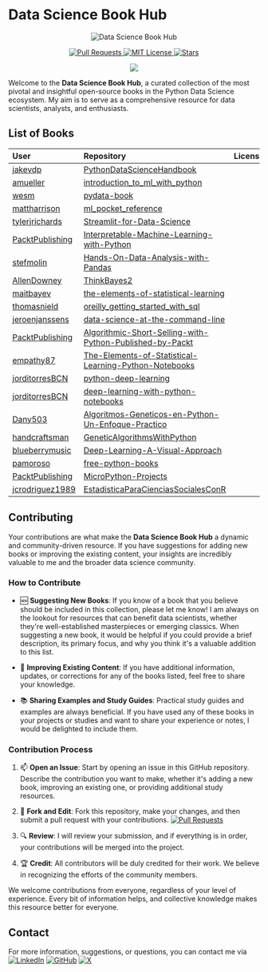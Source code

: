 
# Data Science Book Hub

<p align="center">
  <img src="https://repository-images.githubusercontent.com/785671470/0d570f2c-bb61-4c49-9b99-7fe2eda6b125" alt="Data Science Book Hub">
</p>

<p align="center">
  <a href="https://github.com/imarranz/data-science-book-hub/pulls">
    <img src="https://img.shields.io/badge/PRs-welcome-brightgreen.svg?longCache=true" alt="Pull Requests">
  </a>
  <a href="LICENSE.md">
    <img src="https://img.shields.io/badge/License-MIT-red.svg?longCache=true" alt="MIT License">
  </a>
   <a href="https://github.com/imarranz/data-science-book-hub"><img src="https://img.shields.io/github/stars/imarranz/data-science-book-hub" alt="Stars"/></a>
  </a>
</p>

<p align="center">
  <a href="https://twitter.com/imarranz" target="_blank">
    <img src="https://img.shields.io/twitter/follow/imarranz.svg?logo=twitter">
  </a>
</p>

Welcome to the **Data Science Book Hub**, a curated collection of the most pivotal and insightful open-source books in the Python Data Science ecosystem. My aim is to serve as a comprehensive resource for data scientists, analysts, and enthusiasts.

## List of Books

| User | Repository | License | Downloads | Stars | Followers |
|:-|:-|:-|:-|:-|:-|
| <a href= "https://github.com/jakevdp/">jakevdp</a> | <a href= "https://github.com/jakevdp/PythonDataScienceHandbook/">PythonDataScienceHandbook</a> | <img src="https://img.shields.io/github/license/jakevdp/PythonDataScienceHandbook.svg" alt = ""/> | <img src="https://img.shields.io/github/downloads/jakevdp/PythonDataScienceHandbook/total.svg" alt = ""/> | <img src="https://img.shields.io/github/stars/jakevdp/PythonDataScienceHandbook.svg" alt = ""/> | <img src="https://img.shields.io/github/followers/jakevdp.svg?style=social&label=Follow&maxAge=2592000" alt = ""/> |
| <a href= "https://github.com/amueller/">amueller</a> | <a href= "https://github.com/amueller/introduction_to_ml_with_python/">introduction_to_ml_with_python</a> | <img src="https://img.shields.io/github/license/amueller/introduction_to_ml_with_python.svg" alt = ""/> | <img src="https://img.shields.io/github/downloads/amueller/introduction_to_ml_with_python/total.svg" alt = ""/> | <img src="https://img.shields.io/github/stars/amueller/introduction_to_ml_with_python.svg" alt = ""/> | <img src="https://img.shields.io/github/followers/amueller.svg?style=social&label=Follow&maxAge=2592000" alt = ""/> |
| <a href= "https://github.com/wesm/">wesm</a> | <a href= "https://github.com/wesm/pydata-book/">pydata-book</a> | <img src="https://img.shields.io/github/license/wesm/pydata-book.svg" alt = ""/> | <img src="https://img.shields.io/github/downloads/wesm/pydata-book/total.svg" alt = ""/> | <img src="https://img.shields.io/github/stars/wesm/pydata-book.svg" alt = ""/> | <img src="https://img.shields.io/github/followers/wesm.svg?style=social&label=Follow&maxAge=2592000" alt = ""/> |
| <a href= "https://github.com/mattharrison/">mattharrison</a> | <a href= "https://github.com/mattharrison/ml_pocket_reference/">ml_pocket_reference</a> | <img src="https://img.shields.io/github/license/mattharrison/ml_pocket_reference.svg" alt = ""/> | <img src="https://img.shields.io/github/downloads/mattharrison/ml_pocket_reference/total.svg" alt = ""/> | <img src="https://img.shields.io/github/stars/mattharrison/ml_pocket_reference.svg" alt = ""/> | <img src="https://img.shields.io/github/followers/mattharrison.svg?style=social&label=Follow&maxAge=2592000" alt = ""/> |
| <a href= "https://github.com/tylerjrichards/">tylerjrichards</a> | <a href= "https://github.com/tylerjrichards/Streamlit-for-Data-Science/">Streamlit-for-Data-Science</a> | <img src="https://img.shields.io/github/license/tylerjrichards/Streamlit-for-Data-Science.svg" alt = ""/> | <img src="https://img.shields.io/github/downloads/tylerjrichards/Streamlit-for-Data-Science/total.svg" alt = ""/> | <img src="https://img.shields.io/github/stars/tylerjrichards/Streamlit-for-Data-Science.svg" alt = ""/> | <img src="https://img.shields.io/github/followers/tylerjrichards.svg?style=social&label=Follow&maxAge=2592000" alt = ""/> |
| <a href= "https://github.com/PacktPublishing/">PacktPublishing</a> | <a href= "https://github.com/PacktPublishing/Interpretable-Machine-Learning-with-Python/">Interpretable-Machine-Learning-with-Python</a> | <img src="https://img.shields.io/github/license/PacktPublishing/Interpretable-Machine-Learning-with-Python.svg" alt = ""/> | <img src="https://img.shields.io/github/downloads/PacktPublishing/Interpretable-Machine-Learning-with-Python/total.svg" alt = ""/> | <img src="https://img.shields.io/github/stars/PacktPublishing/Interpretable-Machine-Learning-with-Python.svg" alt = ""/> | <img src="https://img.shields.io/github/followers/PacktPublishing.svg?style=social&label=Follow&maxAge=2592000" alt = ""/> |
| <a href= "https://github.com/stefmolin/">stefmolin</a> | <a href= "https://github.com/stefmolin/Hands-On-Data-Analysis-with-Pandas/">Hands-On-Data-Analysis-with-Pandas</a> | <img src="https://img.shields.io/github/license/stefmolin/Hands-On-Data-Analysis-with-Pandas.svg" alt = ""/> | <img src="https://img.shields.io/github/downloads/stefmolin/Hands-On-Data-Analysis-with-Pandas/total.svg" alt = ""/> | <img src="https://img.shields.io/github/stars/stefmolin/Hands-On-Data-Analysis-with-Pandas.svg" alt = ""/> | <img src="https://img.shields.io/github/followers/stefmolin.svg?style=social&label=Follow&maxAge=2592000" alt = ""/> |
| <a href= "https://github.com/AllenDowney/">AllenDowney</a> | <a href= "https://github.com/AllenDowney/ThinkBayes2/">ThinkBayes2</a> | <img src="https://img.shields.io/github/license/AllenDowney/ThinkBayes2.svg" alt = ""/> | <img src="https://img.shields.io/github/downloads/AllenDowney/ThinkBayes2/total.svg" alt = ""/> | <img src="https://img.shields.io/github/stars/AllenDowney/ThinkBayes2.svg" alt = ""/> | <img src="https://img.shields.io/github/followers/AllenDowney.svg?style=social&label=Follow&maxAge=2592000" alt = ""/> |
| <a href= "https://github.com/maitbayev/">maitbayev</a> | <a href= "https://github.com/maitbayev/the-elements-of-statistical-learning/">the-elements-of-statistical-learning</a> | <img src="https://img.shields.io/github/license/maitbayev/the-elements-of-statistical-learning.svg" alt = ""/> | <img src="https://img.shields.io/github/downloads/maitbayev/the-elements-of-statistical-learning/total.svg" alt = ""/> | <img src="https://img.shields.io/github/stars/maitbayev/the-elements-of-statistical-learning.svg" alt = ""/> | <img src="https://img.shields.io/github/followers/maitbayev.svg?style=social&label=Follow&maxAge=2592000" alt = ""/> |
| <a href= "https://github.com/thomasnield/">thomasnield</a> | <a href= "https://github.com/thomasnield/oreilly_getting_started_with_sql/">oreilly_getting_started_with_sql</a> | <img src="https://img.shields.io/github/license/thomasnield/oreilly_getting_started_with_sql.svg" alt = ""/> | <img src="https://img.shields.io/github/downloads/thomasnield/oreilly_getting_started_with_sql/total.svg" alt = ""/> | <img src="https://img.shields.io/github/stars/thomasnield/oreilly_getting_started_with_sql.svg" alt = ""/> | <img src="https://img.shields.io/github/followers/thomasnield.svg?style=social&label=Follow&maxAge=2592000" alt = ""/> |
| <a href= "https://github.com/jeroenjanssens/">jeroenjanssens</a> | <a href= "https://github.com/jeroenjanssens/data-science-at-the-command-line/">data-science-at-the-command-line</a> | <img src="https://img.shields.io/github/license/jeroenjanssens/data-science-at-the-command-line.svg" alt = ""/> | <img src="https://img.shields.io/github/downloads/jeroenjanssens/data-science-at-the-command-line/total.svg" alt = ""/> | <img src="https://img.shields.io/github/stars/jeroenjanssens/data-science-at-the-command-line.svg" alt = ""/> | <img src="https://img.shields.io/github/followers/jeroenjanssens.svg?style=social&label=Follow&maxAge=2592000" alt = ""/> |
| <a href= "https://github.com/PacktPublishing/">PacktPublishing</a> | <a href= "https://github.com/PacktPublishing/Algorithmic-Short-Selling-with-Python-Published-by-Packt/">Algorithmic-Short-Selling-with-Python-Published-by-Packt</a> | <img src="https://img.shields.io/github/license/PacktPublishing/Algorithmic-Short-Selling-with-Python-Published-by-Packt.svg" alt = ""/> | <img src="https://img.shields.io/github/downloads/PacktPublishing/Algorithmic-Short-Selling-with-Python-Published-by-Packt/total.svg" alt = ""/> | <img src="https://img.shields.io/github/stars/PacktPublishing/Algorithmic-Short-Selling-with-Python-Published-by-Packt.svg" alt = ""/> | <img src="https://img.shields.io/github/followers/PacktPublishing.svg?style=social&label=Follow&maxAge=2592000" alt = ""/> |
| <a href= "https://github.com/empathy87/">empathy87</a> | <a href= "https://github.com/empathy87/The-Elements-of-Statistical-Learning-Python-Notebooks/">The-Elements-of-Statistical-Learning-Python-Notebooks</a> | <img src="https://img.shields.io/github/license/empathy87/The-Elements-of-Statistical-Learning-Python-Notebooks.svg" alt = ""/> | <img src="https://img.shields.io/github/downloads/empathy87/The-Elements-of-Statistical-Learning-Python-Notebooks/total.svg" alt = ""/> | <img src="https://img.shields.io/github/stars/empathy87/The-Elements-of-Statistical-Learning-Python-Notebooks.svg" alt = ""/> | <img src="https://img.shields.io/github/followers/empathy87.svg?style=social&label=Follow&maxAge=2592000" alt = ""/> |
| <a href= "https://github.com/jorditorresBCN/">jorditorresBCN</a> | <a href= "https://github.com/jorditorresBCN/python-deep-learning/">python-deep-learning</a> | <img src="https://img.shields.io/github/license/jorditorresBCN/python-deep-learning.svg" alt = ""/> | <img src="https://img.shields.io/github/downloads/jorditorresBCN/python-deep-learning/total.svg" alt = ""/> | <img src="https://img.shields.io/github/stars/jorditorresBCN/python-deep-learning.svg" alt = ""/> | <img src="https://img.shields.io/github/followers/jorditorresBCN.svg?style=social&label=Follow&maxAge=2592000" alt = ""/> |
| <a href= "https://github.com/jorditorresBCN/">jorditorresBCN</a> | <a href= "https://github.com/jorditorresBCN/deep-learning-with-python-notebooks/">deep-learning-with-python-notebooks</a> | <img src="https://img.shields.io/github/license/jorditorresBCN/deep-learning-with-python-notebooks.svg" alt = ""/> | <img src="https://img.shields.io/github/downloads/jorditorresBCN/deep-learning-with-python-notebooks/total.svg" alt = ""/> | <img src="https://img.shields.io/github/stars/jorditorresBCN/deep-learning-with-python-notebooks.svg" alt = ""/> | <img src="https://img.shields.io/github/followers/jorditorresBCN.svg?style=social&label=Follow&maxAge=2592000" alt = ""/> |
| <a href= "https://github.com/Dany503/">Dany503</a> | <a href= "https://github.com/Dany503/Algoritmos-Geneticos-en-Python-Un-Enfoque-Practico/">Algoritmos-Geneticos-en-Python-Un-Enfoque-Practico</a> | <img src="https://img.shields.io/github/license/Dany503/Algoritmos-Geneticos-en-Python-Un-Enfoque-Practico.svg" alt = ""/> | <img src="https://img.shields.io/github/downloads/Dany503/Algoritmos-Geneticos-en-Python-Un-Enfoque-Practico/total.svg" alt = ""/> | <img src="https://img.shields.io/github/stars/Dany503/Algoritmos-Geneticos-en-Python-Un-Enfoque-Practico.svg" alt = ""/> | <img src="https://img.shields.io/github/followers/Dany503.svg?style=social&label=Follow&maxAge=2592000" alt = ""/> |
| <a href= "https://github.com/handcraftsman/">handcraftsman</a> | <a href= "https://github.com/handcraftsman/GeneticAlgorithmsWithPython/">GeneticAlgorithmsWithPython</a> | <img src="https://img.shields.io/github/license/handcraftsman/GeneticAlgorithmsWithPython.svg" alt = ""/> | <img src="https://img.shields.io/github/downloads/handcraftsman/GeneticAlgorithmsWithPython/total.svg" alt = ""/> | <img src="https://img.shields.io/github/stars/handcraftsman/GeneticAlgorithmsWithPython.svg" alt = ""/> | <img src="https://img.shields.io/github/followers/handcraftsman.svg?style=social&label=Follow&maxAge=2592000" alt = ""/> |
| <a href= "https://github.com/blueberrymusic/">blueberrymusic</a> | <a href= "https://github.com/blueberrymusic/Deep-Learning-A-Visual-Approach/">Deep-Learning-A-Visual-Approach</a> | <img src="https://img.shields.io/github/license/blueberrymusic/Deep-Learning-A-Visual-Approach.svg" alt = ""/> | <img src="https://img.shields.io/github/downloads/blueberrymusic/Deep-Learning-A-Visual-Approach/total.svg" alt = ""/> | <img src="https://img.shields.io/github/stars/blueberrymusic/Deep-Learning-A-Visual-Approach.svg" alt = ""/> | <img src="https://img.shields.io/github/followers/blueberrymusic.svg?style=social&label=Follow&maxAge=2592000" alt = ""/> |
| <a href= "https://github.com/pamoroso/">pamoroso</a> | <a href= "https://github.com/pamoroso/free-python-books/">free-python-books</a> | <img src="https://img.shields.io/github/license/pamoroso/free-python-books.svg" alt = ""/> | <img src="https://img.shields.io/github/downloads/pamoroso/free-python-books/total.svg" alt = ""/> | <img src="https://img.shields.io/github/stars/pamoroso/free-python-books.svg" alt = ""/> | <img src="https://img.shields.io/github/followers/pamoroso.svg?style=social&label=Follow&maxAge=2592000" alt = ""/> |
| <a href= "https://github.com/PacktPublishing/">PacktPublishing</a> | <a href= "https://github.com/PacktPublishing/MicroPython-Projects/">MicroPython-Projects</a> | <img src="https://img.shields.io/github/license/PacktPublishing/MicroPython-Projects.svg" alt = ""/> | <img src="https://img.shields.io/github/downloads/PacktPublishing/MicroPython-Projects/total.svg" alt = ""/> | <img src="https://img.shields.io/github/stars/PacktPublishing/MicroPython-Projects.svg" alt = ""/> | <img src="https://img.shields.io/github/followers/PacktPublishing.svg?style=social&label=Follow&maxAge=2592000" alt = ""/> |
| <a href= "https://github.com/jcrodriguez1989/">jcrodriguez1989</a> | <a href= "https://github.com/jcrodriguez1989/EstadisticaParaCienciasSocialesConR/">EstadisticaParaCienciasSocialesConR</a> | <img src="https://img.shields.io/github/license/jcrodriguez1989/EstadisticaParaCienciasSocialesConR.svg" alt = ""/> | <img src="https://img.shields.io/github/downloads/jcrodriguez1989/EstadisticaParaCienciasSocialesConR/total.svg" alt = ""/> | <img src="https://img.shields.io/github/stars/jcrodriguez1989/EstadisticaParaCienciasSocialesConR.svg" alt = ""/> | <img src="https://img.shields.io/github/followers/jcrodriguez1989.svg?style=social&label=Follow&maxAge=2592000" alt = ""/> |


## Contributing

Your contributions are what make the **Data Science Book Hub** a dynamic and community-driven resource. If you have suggestions for adding new books or improving the existing content, your insights are incredibly valuable to me and the broader data science community.

### How to Contribute

  - :new: **Suggesting New Books**: If you know of a book that you believe should be included in this collection, please let me know! I am always on the lookout for resources that can benefit data scientists, whether they're well-established masterpieces or emerging classics. When suggesting a new book, it would be helpful if you could provide a brief description, its primary focus, and why you think it's a valuable addition to this list.

  - :pencil: **Improving Existing Content**: If you have additional information, updates, or corrections for any of the books listed, feel free to share your knowledge.

  - :books: **Sharing Examples and Study Guides**: Practical study guides and examples are always beneficial. If you have used any of these books in your projects or studies and want to share your experience or notes, I would be delighted to include them.

### Contribution Process

  1. :mailbox: **Open an Issue**: Start by opening an issue in this GitHub repository. Describe the contribution you want to make, whether it's adding a new book, improving an existing one, or providing additional study resources.

  2. :fork_and_knife: **Fork and Edit**: Fork this repository, make your changes, and then submit a pull request with your contributions. <a href="https://github.com/imarranz/data-science-book-hub/pulls"><img src="https://img.shields.io/badge/PRs-welcome-brightgreen.svg?longCache=true" alt="Pull Requests"></a>

  3. :mag: **Review**: I will review your submission, and if everything is in order, your contributions will be merged into the project.

  4. :trophy: **Credit**: All contributors will be duly credited for their work. We believe in recognizing the efforts of the community members.

We welcome contributions from everyone, regardless of your level of experience. Every bit of information helps, and collective knowledge makes this resource better for everyone.

## Contact

For more information, suggestions, or questions, you can contact me via
<br><a href="https://www.linkedin.com/in/ibon-mart%C3%ADnez-arranz/"><img src="https://img.shields.io/badge/LinkedIn-0077B5?style=for-the-badge&logo=linkedin&logoColor=white" alt="LinkedIn"></a>
<a href="https://github.com/imarranz/"><img src="https://img.shields.io/badge/GitHub-100000?style=for-the-badge&logo=github&logoColor=white" alt="GitHub"></a>
<a href="https://twitter.com/imarranz/"><img src="https://img.shields.io/badge/Twitter-1DA1F2?style=for-the-badge&logo=twitter&logoColor=white" alt="X"></a>

<!-- [GitHub](https://github.com/imarranz/), [X](https://twitter.com/imarranz) or [LinkedIn](https://www.linkedin.com/in/ibon-mart%C3%ADnez-arranz/). -->
